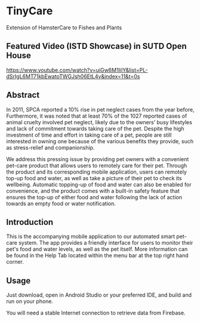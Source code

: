# TinyCare
Extension of HamsterCare to Fishes and Plants

## Featured Video (ISTD Showcase) in SUTD Open House
https://www.youtube.com/watch?v=uiGw6M1IilY&list=PL-dSrIgL6MT71kbEwatoTWGJsh06EtL4y&index=11&t=0s

## Abstract
In 2011, SPCA reported a 10% rise in pet neglect cases from the year before, Furthermore, it was noted that at least 70% of the 1027 reported cases of animal cruelty involved pet neglect, likely due to the owners’ busy lifestyles and lack of commitment towards taking care of the pet. Despite the high investment of time and effort in taking care of a pet, people are still interested in owning one because of the various benefits they provide, such as stress-relief and companionship.

We address this pressing issue by providing pet owners with a convenient pet-care product that allows users to remotely care for their pet. Through the product and its corresponding mobile application, users can remotely top-up food and water, as well as take a picture of their pet to check its wellbeing. Automatic topping-up of food and water can also be enabled for convenience, and the product comes with a built-in safety feature that ensures the top-up of either food and water following the lack of action towards an empty food or water notification.

## Introduction
This is the accompanying mobile application to our automated smart pet-care system. The app provides a friendly interface for users to monitor their pet's food and water levels, as well as the pet itself. More information can be found in the Help Tab located within the menu bar at the top right hand corner.

## Usage
Just download, open in Android Studio or your preferred IDE, and build and run on your phone.

You will need a stable Internet connection to retrieve data from Firebase.
